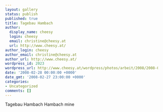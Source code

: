 ```yaml
---
layout: gallery
status: publish
published: true
title: Tagebau Hambach
author:
  display_name: cheesy
  login: cheesy
  email: christine@cheesy.at
  url: http://www.cheesy.at/
author_login: cheesy
author_email: christine@cheesy.at
author_url: http://www.cheesy.at/
wordpress_id: 2023
wordpress_url: http://www.cheesy.at/wordpress/photos/arbeit/2008/2008-02/
date: '2008-02-28 00:00:00 +0000'
date_gmt: '2008-02-27 23:00:00 +0000'
categories:
- Uncategorized
comments: []
---
```

<!--:de-->Tagebau Hambach
<!--:--><!--:en-->Hambach mine
<!--:-->
